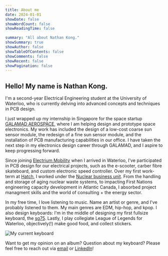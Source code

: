 ```yaml
---
title: About me 
date: 2024-01-01
showDate: false
showWordCount: false
showReadingTime: false

summary: "All about Nathan Kong."
showSummary: true
showAuthor: false
showTableOfContents: false
showComments: false
showRecent: false
showPagination: false
---
```


## Hello! My name is Nathan Kong.

I'm a second-year Electrical Engineering student at the University of Waterloo, who is currently delving into advanced concepts and techniques in PCB design. 

I just wrapped up my internship in Singapore for the space startup [GALAMAD AEROSPACE](https://galamad.space/), where I am helping design and prototype space electronics. My work has included the design of a low-cost coarse sun sensor module, the redesign of a fine sun sensor module, and the installation of PCB manufacturing capabilities in our office. I have taken the next step in my electronics design career through GALAMAD, and I aspire to keep progressing forward.

Since joining [Electrium Mobility](https://electriummobility.com/) when I arrived in Waterloo, I've participated in PCB design for our electrical projects, such as the e-scooter, carber fibre skateboard, and custom electronic speed controller. Over my first work-term at [Hatch](https://www.hatch.com/), I worked under the [Nuclear business unit](https://www.hatch.com/en/Expertise/Energy/NuclearPower). From the handling and storage of aging nuclear waste systems, to impacting First Nations engineering capacity development in Atlantic Canada, I absorbed project managment skills and the world of consulting + the energy sector.

In my free time, I love listening to music. Name an artist or genre, and I've probably listened to them. My main genres are EDM, hip-hop, and kpop. I also design keyboards: I'm in the middle of designing my first fullsize keyboard, the [sg75](https://github.com/carrizo93/sg75). Lastly, I play collegiate League of Legends for Waterloo, objectively(!) make good food, and collect stickers.

![My current keyboard](keyboard.jpg "JRIS65, GMK Bento, Gateron CJ Blue Linear Switches (lubed + filmed), TX 1.2mm Stabilizers")

Want to get my opinion on an album? Question about my keyboard? Please feel free to reach out via [email](mailto:nathankong93@gmail.com) or [LinkedIn](www.linkedin.com/in/nathankong93)!
